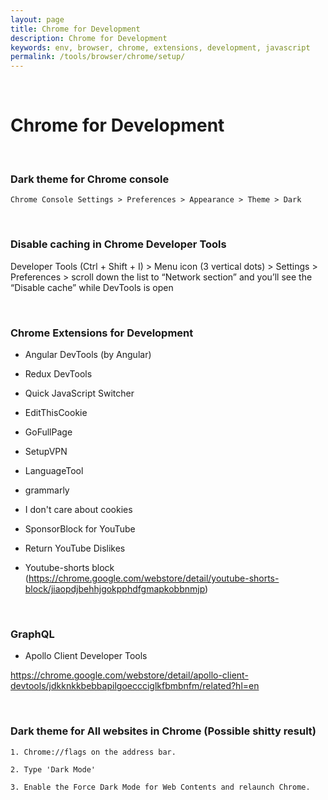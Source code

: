 ```yaml
---
layout: page
title: Chrome for Development
description: Chrome for Development
keywords: env, browser, chrome, extensions, development, javascript
permalink: /tools/browser/chrome/setup/
---
```


<br/>

# Chrome for Development

<br/>

### Dark theme for Chrome console

```
Chrome Console Settings > Preferences > Appearance > Theme > Dark
```

<br/>

### Disable caching in Chrome Developer Tools

Developer Tools (Ctrl + Shift + I) > Menu icon (3 vertical dots) > Settings > Preferences > scroll down the list to “Network section” and you’ll see the “Disable cache” while DevTools is open

<br/>

### Chrome Extensions for Development

- Angular DevTools (by Angular)
- Redux DevTools
- Quick JavaScript Switcher
- EditThisCookie
- GoFullPage
- SetupVPN
- LanguageTool
- grammarly

- I don't care about cookies
- SponsorBlock for YouTube
- Return YouTube Dislikes
<!-- - Hide Youtube Shorts (https://chrome.google.com/webstore/detail/hide-youtube-shorts/kkdaephjgnecgibipjnbppaibdidlgfk) -->
- Youtube-shorts block (https://chrome.google.com/webstore/detail/youtube-shorts-block/jiaopdjbehhjgokpphdfgmapkobbnmjp)

<br/>

### GraphQL

- Apollo Client Developer Tools

https://chrome.google.com/webstore/detail/apollo-client-devtools/jdkknkkbebbapilgoeccciglkfbmbnfm/related?hl=en

<br/>

### Dark theme for All websites in Chrome (Possible shitty result)

```
1. Chrome://flags on the address bar.

2. Type 'Dark Mode'

3. Enable the Force Dark Mode for Web Contents and relaunch Chrome.
```
